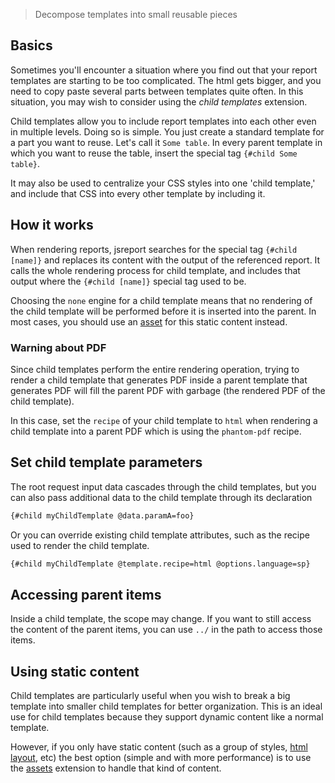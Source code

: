 > Decompose templates into small reusable pieces

## Basics
Sometimes you'll encounter a situation where you find out that your report templates are starting to be too complicated. The html gets bigger, and you need to copy paste several parts between templates quite often. In this situation, you may wish to consider using the _child templates_ extension.

Child templates allow you to include report templates into each other even in multiple levels. Doing so is simple. You just create a standard template for a part you want to reuse. Let's call it `Some table`. In every parent template in which you want to reuse the table, insert the special tag `{#child Some table}`.

It may also be used to centralize your CSS styles into one 'child template,' and include that CSS into every other template by including it.

## How it works
When rendering reports, jsreport searches for the special tag `{#child [name]}` and replaces its content with the output of the referenced report. It calls the whole rendering process for child template, and includes that output where the `{#child [name]}` special tag used to be.

Choosing the `none` engine for a child template means that no rendering of the child template will be performed before it is inserted into the parent. In most cases, you should use an [asset](https://jsreport.net/learn/assets) for this static content instead.

### Warning about PDF
Since child templates perform the entire rendering operation, trying to render a child template that generates PDF inside a parent template that generates PDF will fill the parent PDF with garbage (the rendered PDF of the child template).

In this case, set the `recipe` of your child template to `html` when rendering a child template into a parent PDF which is using the `phantom-pdf` recipe.

## Set child template parameters
The root request input data cascades through the child templates, but you can also pass additional data to the child template through its declaration
```html
{#child myChildTemplate @data.paramA=foo}
```

Or you can override existing child template attributes, such as the recipe used to render the child template.
```html
{#child myChildTemplate @template.recipe=html @options.language=sp}
```

## Accessing parent items
Inside a child template, the scope may change. If you want to still access the content of the parent items, you can use `../` in the path to access those items.

## Using static content
Child templates are particularly useful when you wish to break a big template into smaller child templates for better organization. This is an ideal use for child templates because they support dynamic content like a normal template.

However, if you only have static content (such as a group of styles, [html layout](https://jsreport.net/blog/template-layouts), etc) the best option (simple and with more performance) is to use the [assets](https://jsreport.net/learn/assets) extension to handle that kind of content.
